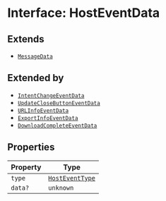 # Interface: HostEventData

## Extends

- [`MessageData`](message-data/index.md)

## Extended by

- [`IntentChangeEventData`](intent-change-event-data/index.md)
- [`UpdateCloseButtonEventData`](update-close-button-event-data/index.md)
- [`URLInfoEventData`](url-info-event-data/index.md)
- [`ExportInfoEventData`](export-info-event-data/index.md)
- [`DownloadCompleteEventData`](download-complete-event-data/index.md)

## Properties

| Property | Type |
| ------ | ------ |
| `type` | [`HostEventType`](../enumerations/host-event-type/index.md) |
| `data?` | `unknown` |
